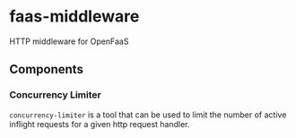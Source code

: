# faas-middleware
HTTP middleware for OpenFaaS

## Components
### Concurrency Limiter
`concurrency-limiter` is a tool that can be used to limit the number of active inflight requests for a given http request handler.
